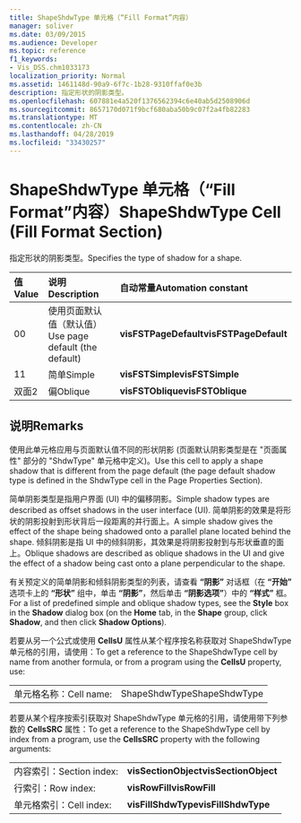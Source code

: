 ```yaml
---
title: ShapeShdwType 单元格（“Fill Format”内容）
manager: soliver
ms.date: 03/09/2015
ms.audience: Developer
ms.topic: reference
f1_keywords:
- Vis_DSS.chm1033173
localization_priority: Normal
ms.assetid: 1461148d-90a9-6f7c-1b28-9310ffaf0e3b
description: 指定形状的阴影类型。
ms.openlocfilehash: 607881e4a520f1376562394c6e40ab5d2508906d
ms.sourcegitcommit: 8657170d071f9bcf680aba50b9c07f2a4fb82283
ms.translationtype: MT
ms.contentlocale: zh-CN
ms.lasthandoff: 04/28/2019
ms.locfileid: "33430257"
---
```

# <a name="shapeshdwtype-cell-fill-format-section"></a><span data-ttu-id="9f982-103">ShapeShdwType 单元格（“Fill Format”内容）</span><span class="sxs-lookup"><span data-stu-id="9f982-103">ShapeShdwType Cell (Fill Format Section)</span></span>

<span data-ttu-id="9f982-104">指定形状的阴影类型。</span><span class="sxs-lookup"><span data-stu-id="9f982-104">Specifies the type of shadow for a shape.</span></span> 
  
|<span data-ttu-id="9f982-105">**值**</span><span class="sxs-lookup"><span data-stu-id="9f982-105">**Value**</span></span>|<span data-ttu-id="9f982-106">**说明**</span><span class="sxs-lookup"><span data-stu-id="9f982-106">**Description**</span></span>|<span data-ttu-id="9f982-107">**自动常量**</span><span class="sxs-lookup"><span data-stu-id="9f982-107">**Automation constant**</span></span>|
|:-----|:-----|:-----|
|<span data-ttu-id="9f982-108">0</span><span class="sxs-lookup"><span data-stu-id="9f982-108">0</span></span>  <br/> |<span data-ttu-id="9f982-109">使用页面默认值（默认值）</span><span class="sxs-lookup"><span data-stu-id="9f982-109">Use page default (the default)</span></span>  <br/> |<span data-ttu-id="9f982-110">**visFSTPageDefault**</span><span class="sxs-lookup"><span data-stu-id="9f982-110">**visFSTPageDefault**</span></span> <br/> |
|<span data-ttu-id="9f982-111">1</span><span class="sxs-lookup"><span data-stu-id="9f982-111">1</span></span>  <br/> |<span data-ttu-id="9f982-112">简单</span><span class="sxs-lookup"><span data-stu-id="9f982-112">Simple</span></span>  <br/> |<span data-ttu-id="9f982-113">**visFSTSimple**</span><span class="sxs-lookup"><span data-stu-id="9f982-113">**visFSTSimple**</span></span> <br/> |
|<span data-ttu-id="9f982-114">双面</span><span class="sxs-lookup"><span data-stu-id="9f982-114">2</span></span>  <br/> |<span data-ttu-id="9f982-115">偏</span><span class="sxs-lookup"><span data-stu-id="9f982-115">Oblique</span></span>  <br/> |<span data-ttu-id="9f982-116">**visFSTOblique**</span><span class="sxs-lookup"><span data-stu-id="9f982-116">**visFSTOblique**</span></span> <br/> |
   
## <a name="remarks"></a><span data-ttu-id="9f982-117">说明</span><span class="sxs-lookup"><span data-stu-id="9f982-117">Remarks</span></span>

<span data-ttu-id="9f982-118">使用此单元格应用与页面默认值不同的形状阴影 (页面默认阴影类型是在 "页面属性" 部分的 "ShdwType" 单元格中定义)。</span><span class="sxs-lookup"><span data-stu-id="9f982-118">Use this cell to apply a shape shadow that is different from the page default (the page default shadow type is defined in the ShdwType cell in the Page Properties Section).</span></span>
  
<span data-ttu-id="9f982-119">简单阴影类型是指用户界面 (UI) 中的偏移阴影。</span><span class="sxs-lookup"><span data-stu-id="9f982-119">Simple shadow types are described as offset shadows in the user interface (UI).</span></span> <span data-ttu-id="9f982-120">简单阴影的效果是将形状的阴影投射到形状背后一段距离的并行面上。</span><span class="sxs-lookup"><span data-stu-id="9f982-120">A simple shadow gives the effect of the shape being shadowed onto a parallel plane located behind the shape.</span></span> <span data-ttu-id="9f982-121">倾斜阴影是指 UI 中的倾斜阴影，其效果是将阴影投射到与形状垂直的面上。</span><span class="sxs-lookup"><span data-stu-id="9f982-121">Oblique shadows are described as oblique shadows in the UI and give the effect of a shadow being cast onto a plane perpendicular to the shape.</span></span> 
  
<span data-ttu-id="9f982-122">有关预定义的简单阴影和倾斜阴影类型的列表，请查看 **“阴影”** 对话框（在 **“开始”** 选项卡上的 **“形状”** 组中，单击 **“阴影”**，然后单击 **“阴影选项”**）中的 **“样式”** 框。</span><span class="sxs-lookup"><span data-stu-id="9f982-122">For a list of predefined simple and oblique shadow types, see the **Style** box in the **Shadow** dialog box (on the **Home** tab, in the **Shape** group, click **Shadow**, and then click **Shadow Options**).</span></span>
  
<span data-ttu-id="9f982-123">若要从另一个公式或使用 **CellsU** 属性从某个程序按名称获取对 ShapeShdwType 单元格的引用，请使用：</span><span class="sxs-lookup"><span data-stu-id="9f982-123">To get a reference to the ShapeShdwType cell by name from another formula, or from a program using the **CellsU** property, use:</span></span> 
  
|||
|:-----|:-----|
|<span data-ttu-id="9f982-124">单元格名称：</span><span class="sxs-lookup"><span data-stu-id="9f982-124">Cell name:</span></span>  <br/> |<span data-ttu-id="9f982-125">ShapeShdwType</span><span class="sxs-lookup"><span data-stu-id="9f982-125">ShapeShdwType</span></span>  <br/> |
   
<span data-ttu-id="9f982-126">若要从某个程序按索引获取对 ShapeShdwType 单元格的引用，请使用带下列参数的 **CellsSRC** 属性：</span><span class="sxs-lookup"><span data-stu-id="9f982-126">To get a reference to the ShapeShdwType cell by index from a program, use the **CellsSRC** property with the following arguments:</span></span> 
  
|||
|:-----|:-----|
|<span data-ttu-id="9f982-127">内容索引：</span><span class="sxs-lookup"><span data-stu-id="9f982-127">Section index:</span></span>  <br/> |<span data-ttu-id="9f982-128">**visSectionObject**</span><span class="sxs-lookup"><span data-stu-id="9f982-128">**visSectionObject**</span></span> <br/> |
|<span data-ttu-id="9f982-129">行索引：</span><span class="sxs-lookup"><span data-stu-id="9f982-129">Row index:</span></span>  <br/> |<span data-ttu-id="9f982-130">**visRowFill**</span><span class="sxs-lookup"><span data-stu-id="9f982-130">**visRowFill**</span></span> <br/> |
|<span data-ttu-id="9f982-131">单元格索引：</span><span class="sxs-lookup"><span data-stu-id="9f982-131">Cell index:</span></span>  <br/> |<span data-ttu-id="9f982-132">**visFillShdwType**</span><span class="sxs-lookup"><span data-stu-id="9f982-132">**visFillShdwType**</span></span> <br/> |
   

